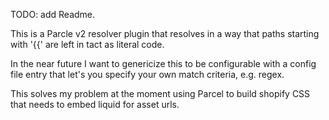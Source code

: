 TODO: add Readme.

This is a Parcle v2 resolver plugin that resolves in a way that paths starting
with '{{' are left in tact as literal code.

In the near future I want to genericize this to be configurable with a config
file entry that let's you specify your own match criteria, e.g. regex.

This solves my problem at the moment using Parcel to build shopify CSS that
needs to embed liquid for asset urls.
